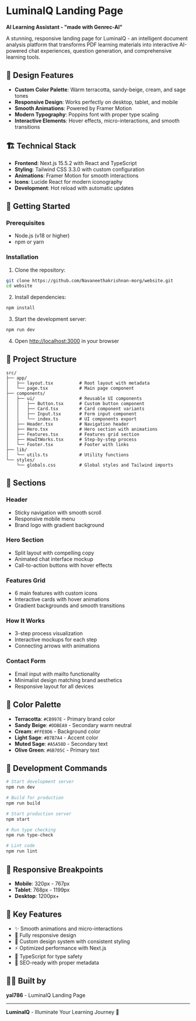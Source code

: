 # LuminalQ Landing Page

**AI Learning Assistant - "made with Genrec-AI"**

A stunning, responsive landing page for LuminalQ - an intelligent document analysis platform that transforms PDF learning materials into interactive AI-powered chat experiences, question generation, and comprehensive learning tools.

## 🎨 Design Features

- **Custom Color Palette**: Warm terracotta, sandy-beige, cream, and sage tones
- **Responsive Design**: Works perfectly on desktop, tablet, and mobile
- **Smooth Animations**: Powered by Framer Motion
- **Modern Typography**: Poppins font with proper type scaling
- **Interactive Elements**: Hover effects, micro-interactions, and smooth transitions

## 🏗️ Technical Stack

- **Frontend**: Next.js 15.5.2 with React and TypeScript
- **Styling**: Tailwind CSS 3.3.0 with custom configuration
- **Animations**: Framer Motion for smooth interactions
- **Icons**: Lucide React for modern iconography
- **Development**: Hot reload with automatic updates

## 🚀 Getting Started

### Prerequisites
- Node.js (v18 or higher)
- npm or yarn

### Installation

1. Clone the repository:
```bash
git clone https://github.com/Navaneethakrishnan-morg/website.git
cd website
```

2. Install dependencies:
```bash
npm install
```

3. Start the development server:
```bash
npm run dev
```

4. Open [http://localhost:3000](http://localhost:3000) in your browser

## 📁 Project Structure

```
src/
├── app/
│   ├── layout.tsx          # Root layout with metadata
│   └── page.tsx            # Main page component
├── components/
│   ├── ui/                 # Reusable UI components
│   │   ├── Button.tsx      # Custom button component
│   │   ├── Card.tsx        # Card component variants
│   │   ├── Input.tsx       # Form input component
│   │   └── index.ts        # UI components export
│   ├── Header.tsx          # Navigation header
│   ├── Hero.tsx            # Hero section with animations
│   ├── Features.tsx        # Features grid section
│   ├── HowItWorks.tsx      # Step-by-step process
│   └── Footer.tsx          # Footer with links
├── lib/
│   └── utils.ts            # Utility functions
└── styles/
    └── globals.css         # Global styles and Tailwind imports
```

## 🎯 Sections

### Header
- Sticky navigation with smooth scroll
- Responsive mobile menu
- Brand logo with gradient background

### Hero Section
- Split layout with compelling copy
- Animated chat interface mockup
- Call-to-action buttons with hover effects

### Features Grid
- 6 main features with custom icons
- Interactive cards with hover animations
- Gradient backgrounds and smooth transitions

### How It Works
- 3-step process visualization
- Interactive mockups for each step
- Connecting arrows with animations

### Contact Form
- Email input with mailto functionality
- Minimalist design matching brand aesthetics
- Responsive layout for all devices

## 🎨 Color Palette

- **Terracotta**: `#CB997E` - Primary brand color
- **Sandy Beige**: `#DDBEA9` - Secondary warm neutral
- **Cream**: `#FFE8D6` - Background color
- **Light Sage**: `#B7B7A4` - Accent color
- **Muted Sage**: `#A5A58D` - Secondary text
- **Olive Green**: `#6B705C` - Primary text

## 🔧 Development Commands

```bash
# Start development server
npm run dev

# Build for production
npm run build

# Start production server
npm start

# Run type checking
npm run type-check

# Lint code
npm run lint
```

## 📱 Responsive Breakpoints

- **Mobile**: 320px - 767px
- **Tablet**: 768px - 1199px
- **Desktop**: 1200px+

## 🌟 Key Features

- ✨ Smooth animations and micro-interactions
- 📱 Fully responsive design
- 🎨 Custom design system with consistent styling
- ⚡ Optimized performance with Next.js
- 🔧 TypeScript for type safety
- 🎯 SEO-ready with proper metadata

## 👨‍💻 Built by

**yal786** - LuminalQ Landing Page

---

**LuminalQ** - Illuminate Your Learning Journey 🚀